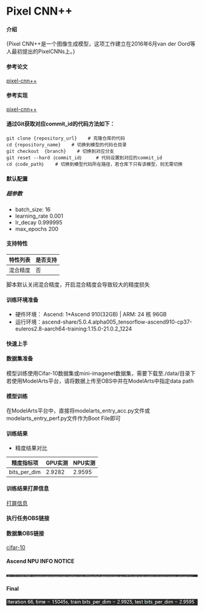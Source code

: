 #  Pixel CNN++

#### 介绍
{Pixel CNN++是一个图像生成模型，这项工作建立在2016年6月van der Oord等人最初提出的PixelCNNs上。}

#### 参考论文
[pixel-cnn++](https://openreview.net/pdf?id=BJrFC6ceg)

#### 参考实现
[pixel-cnn++](https://github.com/openai/pixel-cnn)

#### 通过Git获取对应commit_id的代码方法如下：
```
git clone {repository_url}    # 克隆仓库的代码
cd {repository_name}    # 切换到模型的代码仓目录
git checkout  {branch}    # 切换到对应分支
git reset --hard ｛commit_id｝     # 代码设置到对应的commit_id
cd ｛code_path｝    # 切换到模型代码所在路径，若仓库下只有该模型，则无需切换
```

#### 默认配置
##### 超参数
- batch_size: 16
- learning_rate 0.001
- lr_decay 0.999995
- max_epochs 200

#### 支持特性
| 特性列表 | 是否支持 |
|------|------|
| 混合精度 | 否    |

脚本默认关闭混合精度，开启混合精度会导致较大的精度损失

#### 训练环境准备
- 硬件环境： Ascend: 1*Ascend 910(32GB) | ARM: 24 核 96GB
- 运行环境：ascend-share/5.0.4.alpha005_tensorflow-ascend910-cp37-euleros2.8-aarch64-training:1.15.0-21.0.2_1224

#### 快速上手

#### 数据集准备
模型训练使用Cifar-10数据集或mini-imagenet数据集，需要下载至./data/目录下
若使用ModelArts平台，请将数据上传至OBS中并在ModelArts中指定data path

#### 模型训练

在ModelArts平台中，直接将modelarts_entry_acc.py文件或modelarts_entry_perf.py文件作为Boot File即可

#### 训练结果
- 精度结果对比

| 精度指标项        | GPU实测  | NPU实测  |
|--------------|--------|--------|
| bits_per_dim | 2.9282 | 2.9595 |

#### 训练结果打屏信息
[打屏信息](https://cann--id2101.obs.cn-north-4.myhuaweicloud.com:443/npu/Pixel%20CNN%2B%2B_ID2101_for_TensorFlow/modelarts-job-f0e4f360-9294-411c-9eec-86eb9615f85a-worker-0.log?AccessKeyId=FH7STWYX1HSCOLV0WQ2S&Expires=1692347125&Signature=AeqWBORUSd3Ki4i7WrH%2BuVfF1H0%3D)

#### 执行任务OBS链接

#### 数据集OBS链接
[cifar-10](obs://cann--id2101/dataset/)

#### Ascend NPU INFO NOTICE
![在NPU上正常运行](images/image.png)

#### Final
![最终精度](images/image2.png)




